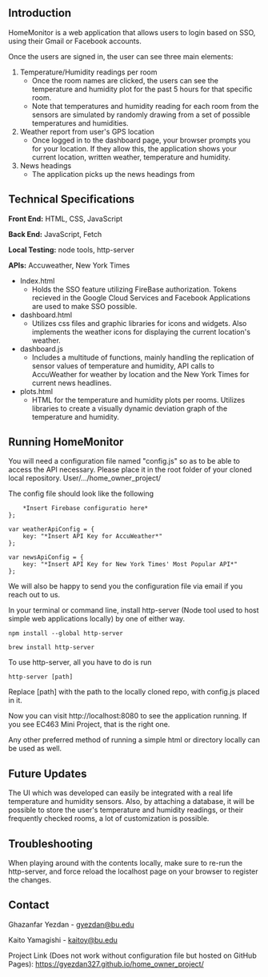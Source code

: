 ## Introduction

HomeMonitor is a web application that allows users to login based on SSO, using their Gmail or Facebook accounts.

Once the users are signed in, the user can see three main elements:

1. Temperature/Humidity readings per room
   - Once the room names are clicked, the users can see the temperature and humidity plot for the past 5 hours for that specific room.
   - Note that temperatures and humidity reading for each room from the sensors are simulated by randomly drawing from a set of possible temperatures and humidities. 
2. Weather report from user's GPS location
   - Once logged in to the dashboard page, your browser prompts you for your location. If they allow this, the application shows your current location, written weather, temperature and humidity.
3. News headings
   - The application picks up the news headings from 

## Technical Specifications

**Front End:** HTML, CSS, JavaScript

**Back End:** JavaScript, Fetch

**Local Testing:** node tools, http-server

**APIs:** Accuweather, New York Times

- Index.html
  - Holds the SSO feature utilizing FireBase authorization. Tokens recieved in the Google Cloud Services and Facebook Applications are used to make SSO possible.
- dashboard.html
  - Utilizes css files and graphic libraries for icons and widgets. Also implements the weather icons for displaying the current location's weather.
- dashboard.js
  - Includes a multitude of functions, mainly handling the replication of sensor values of temperature and humidity, API calls to AccuWeather  for weather by location and the New York Times for current news headlines.
- plots.html
  - HTML for the temperature and humidity plots per rooms. Utilizes libraries to create a visually dynamic deviation graph of the temperature and humidity.

## Running HomeMonitor

You will need a configuration file named "config.js" so as to be able to access the API necessary. Please place it in the root folder of your cloned local repository. User/.../home_owner_project/

The config file should look like the following

```var fireBaseConfig = {
	*Insert Firebase configuratio here*
};

var weatherApiConfig = {
    key: "*Insert API Key for AccuWeather*"
};

var newsApiConfig = {
	key: "*Insert API Key for New York Times' Most Popular API*"
};
```


We will also be happy to send you the configuration file via email if you reach out to us.

In your terminal or command line, install http-server (Node tool used to host simple web applications locally) by one of either way.

```
npm install --global http-server
```

```
brew install http-server
```

To use http-server, all you have to do is run

```
http-server [path]
```

Replace [path] with the path to the locally cloned repo, with config.js placed in it.

Now you can visit http://localhost:8080 to see the application running. If you see EC463 Mini Project, that is the right one.

Any other preferred method of running a simple html or directory locally can be used as well.

## Future Updates

The UI which was developed can easily be integrated with a real life temperature and humidity sensors. Also, by attaching a database, it will be possible to store the user's temperature and humidity readings, or their frequently checked rooms, a lot of customization is possible.

## Troubleshooting

When playing around with the contents locally, make sure to re-run the http-server, and force reload the localhost page on your browser to register the changes.

## Contact

Ghazanfar Yezdan - gyezdan@bu.edu

Kaito Yamagishi - kaitoy@bu.edu

Project Link (Does not work without configuration file but hosted on GitHub Pages): https://gyezdan327.github.io/home_owner_project/

